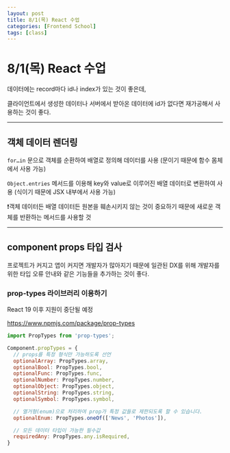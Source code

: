 ```yaml
---
layout: post
title: 8/1(목) React 수업
categories: [Frontend School]
tags: [class]
---
```


# 8/1(목) React 수업

데이터에는 record마다 id나 index가 있는 것이 좋은데,

클라이언트에서 생성한 데이터나 서버에서 받아온 데이터에 id가 없다면 재가공해서 사용하는 것이 좋다.

---

## 객체 데이터 렌더링

`for…in` 문으로 객체를 순환하여 배열로 정의해 데이터를 사용 (문이기 때문에 함수 몸체에서 사용 가능)

`Object.entries` 메서드를 이용해 key와 value로 이루어진 배열 데이터로 변환하여 사용 (식이기 때문에 JSX 내부에서 사용 가능)

❗객체 데이터든 배열 데이터든 원본을 훼손시키지 않는 것이 중요하기 때문에 새로운 객체를 반환하는 메서드를 사용할 것

---

## component props 타입 검사

프로젝트가 커지고 앱이 커지면 개발자가 많아지기 때문에 일관된 DX를 위해 개발자를 위한 타입 오류 안내와 같은 기능들을 추가하는 것이 좋다.

### prop-types 라이브러리 이용하기

React 19 이후 지원이 중단될 예정

<https://www.npmjs.com/package/prop-types>

```JavaScript
import PropTypes from 'prop-types';

Component.propTypes = {
  // props를 특정 형식만 가능하도록 선언
  optionalArray: PropTypes.array,
  optionalBool: PropTypes.bool,
  optionalFunc: PropTypes.func,
  optionalNumber: PropTypes.number,
  optionalObject: PropTypes.object,
  optionalString: PropTypes.string,
  optionalSymbol: PropTypes.symbol,

  // 열거형(enum)으로 처리하여 prop가 특정 값들로 제한되도록 할 수 있습니다.
  optionalEnum: PropTypes.oneOf(['News', 'Photos']),

  // 모든 데이터 타입이 가능한 필수값
  requiredAny: PropTypes.any.isRequired,
}
```
